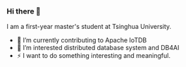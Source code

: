 ### Hi there 👋
I am a first-year master's student at Tsinghua University.
- 🔭 I’m currently contributing to Apache IoTDB
- 🌱 I’m interested distributed database system and DB4AI
- ⚡  I want to do something interesting and meaningful.
<!--
**ycycse/ycycse** is a ✨ _special_ ✨ repository because its `README.md` (this file) appears on your GitHub profile.

Here are some ideas to get you started:

- 🔭 I’m currently working on ...
- 🌱 I’m currently learning ...
- 👯 I’m looking to collaborate on ...
- 🤔 I’m looking for help with ...
- 💬 Ask me about ...
- 📫 How to reach me: ...
- 😄 Pronouns: ...
- ⚡ Fun fact: ...
-->

                                                                       
